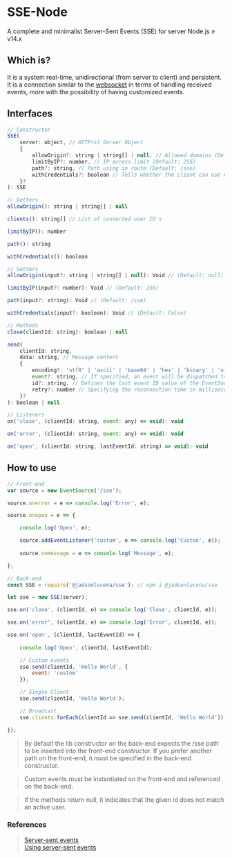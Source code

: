 # SSE-Node
A complete and minimalist Server-Sent Events (SSE) for server Node.js ≥ v14.x

## Which is?
It is a system real-time, unidirectional (from server to client) and persistent. It is a connection similar to the [websocket](https://github.com/JadsonLucena/WebSocket-Node) in terms of handling received events, more with the possibility of having customized events.

## Interfaces
```javascript
// Constructor
SSE(
    server: object, // HTTP(s) Server Object
    {
        allowOrigin?: string | string[] | null, // Allowed domains (Default: null)
        limitByIP?: number, // IP access limit (Default: 256)
        path?: string, // Path using in route (Default: /sse)
        withCredentials?: boolean // Tells whether the client can use CORSS credentials or not (Default: False)
    }?
): SSE
```

```javascript
// Getters
allowOrigin(): string | string[] | null

clients(): string[] // List of connected user ID's

limitByIP(): number

path(): string

withCredentials(): boolean
```

```javascript
// Setters
allowOrigin(input?: string | string[] | null): Void // (Default: null)

limitByIP(input?: number): Void // (Default: 256)

path(input?: string): Void // (Default: /sse)

withCredentials(input?: boolean): Void // (Default: False)
```

```javascript
// Methods
close(clientId: string): boolean | null

send(
    clientId: string,
    data: string, // Message content
    {
        encoding?: 'utf8' | 'ascii' | 'base64' | 'hex' | 'binary' | 'utf16le' | 'ucs2', // (Default: utf8)
        event?: string, // If specified, an event will be dispatched to the browser on the listener instantiated with the same name.
        id?: string, // Defines the last event ID value of the EventSource object.
        retry?: number // Specifying the reconnection time in milliseconds
    }?
): boolean | null
```

```javascript
// Listeners
on('close', (clientId: string, event: any) => void): void

on('error', (clientId: string, event: any) => void): void

on('open', (clientId: string, lastEventId: string) => void): void
```

## How to use
```javascript
// Front-end
var source = new EventSource('/sse');

source.onerror = e => console.log('Error', e);

source.onopen = e => {

    console.log('Open', e);

    source.addEventListener('custom', e => console.log('Custon', e));
    
    source.onmessage = e => console.log('Message', e);

};
```

```javascript
// Back-end
const SSE = require('@jadsonlucena/sse'); // npm i @jadsonlucena/sse

let sse = new SSE(server);

sse.on('close', (clientId, e) => console.log('Close', clientId, e));

sse.on('error', (clientId, e) => console.log('Error', clientId, e));

sse.on('open', (clientId, lastEventId) => {
    
    console.log('Open', clientId, lastEventId);

    // Custom events
    sse.send(clientId, 'Hello World', {
        event: 'custom'
    });

    // Single Client
    sse.send(clientId, 'Hello World');

    // Broadcast
    sse.clients.forEach(clientId => sse.send(clientId, 'Hello World'));

});
```

> By default the lib constructor on the back-end expects the /sse path to be inserted into the front-end constructor. If you prefer another path on the front-end, it must be specified in the back-end constructor.

> Custom events must be instantiated on the front-end and referenced on the back-end.

> If the methods return null, it indicates that the given id does not match an active user.


### References

> [Server-sent events](https://html.spec.whatwg.org/multipage/server-sent-events.html)\
> [Using server-sent events](https://developer.mozilla.org/pt-BR/docs/Web/API/Server-sent_events/Using_server-sent_events)
